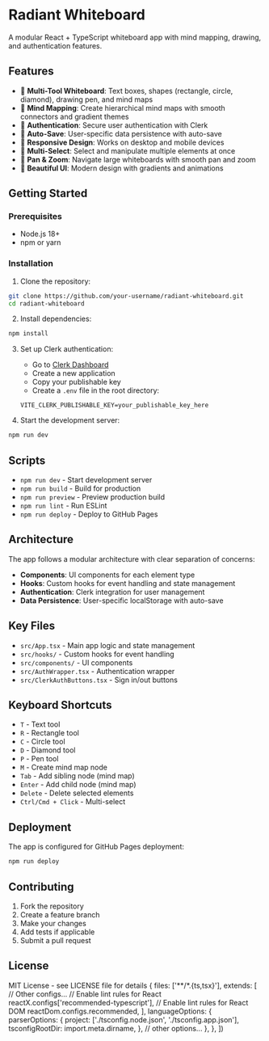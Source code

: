 # Radiant Whiteboard

A modular React + TypeScript whiteboard app with mind mapping, drawing, and authentication features.

## Features

- 🎨 **Multi-Tool Whiteboard**: Text boxes, shapes (rectangle, circle, diamond), drawing pen, and mind maps
- 🧠 **Mind Mapping**: Create hierarchical mind maps with smooth connectors and gradient themes
- 🔐 **Authentication**: Secure user authentication with Clerk
- 💾 **Auto-Save**: User-specific data persistence with auto-save
- 📱 **Responsive Design**: Works on desktop and mobile devices
- 🎯 **Multi-Select**: Select and manipulate multiple elements at once
- 🔄 **Pan & Zoom**: Navigate large whiteboards with smooth pan and zoom
- 🎨 **Beautiful UI**: Modern design with gradients and animations

## Getting Started

### Prerequisites

- Node.js 18+ 
- npm or yarn

### Installation

1. Clone the repository:
```bash
git clone https://github.com/your-username/radiant-whiteboard.git
cd radiant-whiteboard
```

2. Install dependencies:
```bash
npm install
```

3. Set up Clerk authentication:
   - Go to [Clerk Dashboard](https://dashboard.clerk.com/)
   - Create a new application
   - Copy your publishable key
   - Create a `.env` file in the root directory:
   ```
   VITE_CLERK_PUBLISHABLE_KEY=your_publishable_key_here
   ```

4. Start the development server:
```bash
npm run dev
```

## Scripts

- `npm run dev` - Start development server
- `npm run build` - Build for production
- `npm run preview` - Preview production build
- `npm run lint` - Run ESLint
- `npm run deploy` - Deploy to GitHub Pages

## Architecture

The app follows a modular architecture with clear separation of concerns:

- **Components**: UI components for each element type
- **Hooks**: Custom hooks for event handling and state management
- **Authentication**: Clerk integration for user management
- **Data Persistence**: User-specific localStorage with auto-save

## Key Files

- `src/App.tsx` - Main app logic and state management
- `src/hooks/` - Custom hooks for event handling
- `src/components/` - UI components
- `src/AuthWrapper.tsx` - Authentication wrapper
- `src/ClerkAuthButtons.tsx` - Sign in/out buttons

## Keyboard Shortcuts

- `T` - Text tool
- `R` - Rectangle tool  
- `C` - Circle tool
- `D` - Diamond tool
- `P` - Pen tool
- `M` - Create mind map node
- `Tab` - Add sibling node (mind map)
- `Enter` - Add child node (mind map)
- `Delete` - Delete selected elements
- `Ctrl/Cmd + Click` - Multi-select

## Deployment

The app is configured for GitHub Pages deployment:

```bash
npm run deploy
```

## Contributing

1. Fork the repository
2. Create a feature branch
3. Make your changes
4. Add tests if applicable
5. Submit a pull request

## License

MIT License - see LICENSE file for details
  {
    files: ['**/*.{ts,tsx}'],
    extends: [
      // Other configs...
      // Enable lint rules for React
      reactX.configs['recommended-typescript'],
      // Enable lint rules for React DOM
      reactDom.configs.recommended,
    ],
    languageOptions: {
      parserOptions: {
        project: ['./tsconfig.node.json', './tsconfig.app.json'],
        tsconfigRootDir: import.meta.dirname,
      },
      // other options...
    },
  },
])
```
